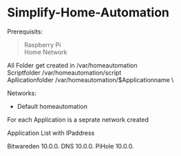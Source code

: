 # Simplify-Home-Automation

Prerequisits:
> Raspberry Pi \
> Home Network

All Folder get created in   /var/homeautomation \
Scriptfolder                /var/homeautomation/script \
Apllicationfolder           /var/homeautomation/$Applicationname \

Networks:
- Default homeautomation

For each Application is a seprate network created

Application List with IPaddress

Bitwareden  10.0.0.
DNS         10.0.0.
PiHole      10.0.0.